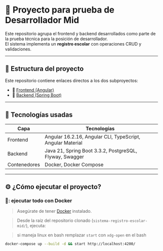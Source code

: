 # 🧠 Proyecto para prueba de Desarrollador Mid

Este repositorio agrupa el frontend y backend desarrollados como parte de la prueba técnica para la posición de desarrollador.  
El sistema implementa un **registro escolar** con operaciones CRUD y validaciones.

---

## 📁 Estructura del proyecto

Este repositorio contiene enlaces directos a los dos subproyectos:

- 🔗 [Frontend (Angular)](https://github.com/DarcherDev/sre-frontend.git)
- 🔗 [Backend (Spring Boot)](https://github.com/DarcherDev/sre-backend.git)

---

## 🚀 Tecnologías usadas

| Capa       | Tecnologías                                                   |
|------------|---------------------------------------------------------------|
| Frontend   | Angular 16.2.16, Angular CLI, TypeScript, Angular Material     |
| Backend    | Java 21, Spring Boot 3.3.2, PostgreSQL, Flyway, Swagger        |
| Contenedores | Docker, Docker Compose                                      |

---

## ⚙️ ¿Cómo ejecutar el proyecto?

### 🐳: ejecutar todo con Docker 

> Asegúrate de tener [Docker](https://docs.docker.com/get-docker/) instalado.

> Desde la raíz del repositorio clonado (`sistema-registro-escolar-mid/`), ejecuta:

> si maneja linux en bash remplazar ```start``` con ```xdg-open``` en el bash

```bash
docker-compose up --build -d && start http://localhost:4200/
